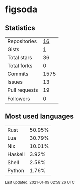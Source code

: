 # figsoda


## Statistics

<table>
    <tr>
        <td>Repositories</td>
        <td><a href="https://github.com/figsoda?tab=repositories">16</a></td>
    </tr>
    <tr>
        <td>Gists</td>
        <td><a href="https://gist.github.com/figsoda">1</a></td>
    </tr>
    <tr>
        <td>Total stars</td>
        <td>36</td>
    </tr>
    <tr>
        <td>Total forks</td>
        <td>0</td>
    </tr>
    <tr>
        <td>Commits</td>
        <td>1575</td>
    </tr>
    <tr>
        <td>Issues</td>
        <td>13</td>
    </tr>
    <tr>
        <td>Pull requests</td>
        <td>19</td>
    </tr>
    <tr>
        <td>Followers</td>
        <td><a href="https://github.com/figsoda?tab=followers">0</a></td>
    </tr>
</table>


## Most used languages

<table>
<tr><td>Rust</td><td>50.95%</td></tr>
<tr><td>Lua</td><td>30.79%</td></tr>
<tr><td>Nix</td><td>10.01%</td></tr>
<tr><td>Haskell</td><td>3.92%</td></tr>
<tr><td>Shell</td><td>2.58%</td></tr>
<tr><td>Python</td><td>1.76%</td></tr>
</table>


<sub>Last updated: 2021-01-09 02:58:26 UTC</sub>
